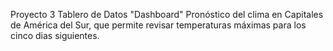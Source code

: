 Proyecto  3 Tablero de Datos "Dashboard"
Pronóstico del clima en Capitales de América del Sur, que permite revisar temperaturas máximas para los cinco dias siguientes.
